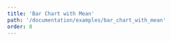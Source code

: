 ```yaml
---
title: 'Bar Chart with Mean'
path: '/documentation/examples/bar_chart_with_mean'
order: 8
---
```


<bar-chart-with-mean></bar-chart-with-mean>
